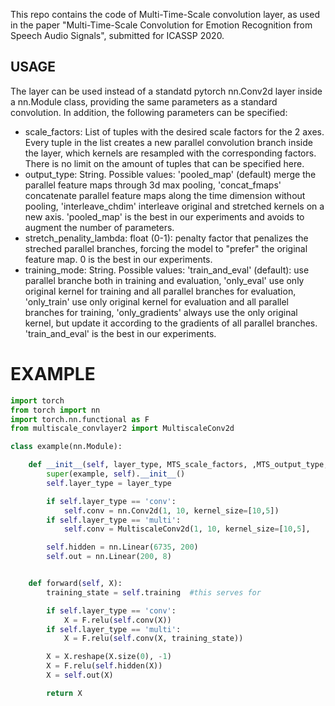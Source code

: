 This repo contains the code of Multi-Time-Scale convolution layer, as used in the paper "Multi-Time-Scale Convolution for Emotion Recognition from Speech Audio Signals", submitted for ICASSP 2020.

## USAGE
The layer can be used instead of a standatd pytorch nn.Conv2d layer inside a nn.Module class, providing the same parameters as a standard convolution. In addition, the following parameters can be specified:
* scale_factors: List of tuples with the desired scale factors for the 2 axes. Every tuple in the list creates a new parallel convolution branch inside the layer, which kernels are resampled with the corresponding factors. There is no limit on the amount of tuples that can be specified here.
* output_type: String. Possible values: 'pooled_map' (default) merge the parallel feature maps through 3d max pooling, 'concat_fmaps' concatenate parallel feature maps along the time dimension without pooling, 'interleave_chdim' interleave original and stretched kernels on a new axis. 'pooled_map' is the best in our experiments and avoids to augment the number of parameters.
* stretch_penality_lambda: float (0-1): penalty factor that penalizes the streched parallel branches, forcing the model to "prefer" the original feature map. 0 is the best in our experiments.
* training_mode: String. Possible values: 'train_and_eval' (default): use parallel branche both in training and evaluation, 'only_eval' use only original kernel for training and all parallel branches for evaluation, 'only_train' use only original kernel for evaluation and all parallel branches for training, 'only_gradients' always use the only original kernel, but update it according to the gradients of all parallel branches. 'train_and_eval' is the best in our experiments.


# EXAMPLE
```python
import torch
from torch import nn
import torch.nn.functional as F
from multiscale_convlayer2 import MultiscaleConv2d

class example(nn.Module):

    def __init__(self, layer_type, MTS_scale_factors, ,MTS_output_type, MTS_penalty):
        super(example, self).__init__()
        self.layer_type = layer_type

        if self.layer_type == 'conv':
            self.conv = nn.Conv2d(1, 10, kernel_size=[10,5])
        if self.layer_type == 'multi':
            self.conv = MultiscaleConv2d(1, 10, kernel_size=[10,5],        scale_factors=MTS_scale_factors, output_type=MTS_output_type, stretch_penality_lambda=MTS_penalty)

        self.hidden = nn.Linear(6735, 200)
        self.out = nn.Linear(200, 8)


    def forward(self, X):
        training_state = self.training  #this serves for

        if self.layer_type == 'conv':
            X = F.relu(self.conv(X))
        if self.layer_type == 'multi':
            X = F.relu(self.conv(X, training_state))

        X = X.reshape(X.size(0), -1)
        X = F.relu(self.hidden(X))
        X = self.out(X)

        return X

```

